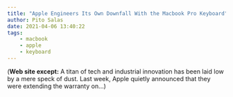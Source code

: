 ```yaml
---
title: "Apple Engineers Its Own Downfall With the Macbook Pro Keyboard"
author: Pito Salas
date: 2021-04-06 13:40:22
tags:
    - macbook
    - apple
    - keyboard
---
```



(**Web site except:** A titan of tech and industrial innovation has been laid low by a mere speck of dust. Last week, Apple quietly announced that they were extending the warranty on…) 
